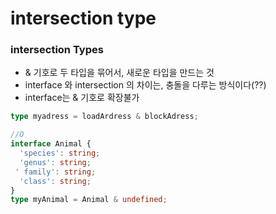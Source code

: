 # intersection type 

### intersection Types
- & 기호로 두 타입을 묶어서, 새로운 타입을 만드는 것
- interface 와 intersection 의 차이는, 충돌을 다루는 방식이다(??)
- interface는 & 기호로 확장불가
  
```ts
type myadress = loadArdress & blockAdress; 

//O
interface Animal {
  'species': string;
  'genus': string;
 ' family': string;
  'class': string;
}
type myAnimal = Animal & undefined;
```